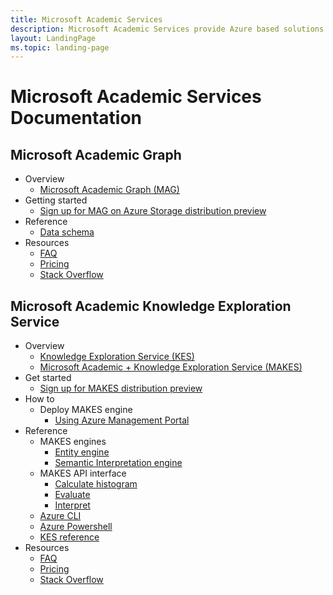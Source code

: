 ```yaml
---
title: Microsoft Academic Services
description: Microsoft Academic Services provide Azure based solutions for interacting with the Microsoft Academic Graph, a comprehensive, heterogeneous graph of the worlds scientific publications
layout: LandingPage
ms.topic: landing-page
---
```

# Microsoft Academic Services Documentation

## Microsoft Academic Graph

* Overview
  * [Microsoft Academic Graph (MAG)](https://aka.ms/academicgraph)
* Getting started
  * [Sign up for MAG on Azure Storage distribution preview](graph/get-started/setup-distribution-preview-azure-blob-storage.md)
* Reference
  * [Data schema](graph/reference/data-schema.md)
* Resources
  * [FAQ](graph/resources/faq.md)
  * [Pricing](graph/resources/pricing.md)
  * [Stack Overflow](http://stackoverflow.com/questions/tagged/microsoft-academic-graph)

## Microsoft Academic Knowledge Exploration Service

* Overview
  * [Knowledge Exploration Service (KES)](knowledge-exploration-service/overview/knowledge-exploration-service.md)
  * [Microsoft Academic + Knowledge Exploration Service (MAKES)](knowledge-exploration-service/overview/makes.md)
* Get started
  * [Sign up for MAKES distribution preview](knowledge-exploration-service/get-started/sign-up-distribution-preview.md)
* How to
  * Deploy MAKES engine
    * [Using Azure Management Portal](knowledge-exploration-service/how-to/deploy-makes-amp.md)
* Reference
  * MAKES engines
    * [Entity engine](knowledge-exploration-service/reference/engines/entity-engine.md)
    * [Semantic Interpretation engine](knowledge-exploration-service/reference/engines/semantic-interpretation-engine.md)
  * MAKES API interface
    * [Calculate histogram](knowledge-exploration-service/reference/makes-api/histogram.md)
    * [Evaluate](knowledge-exploration-service/reference/makes-api/evaluate.md)
    * [Interpret](knowledge-exploration-service/reference/makes-api/interpret.md)
  * [Azure CLI](https://docs.microsoft.com/en-us/cli/azure/vm)
  * [Azure Powershell](https://docs.microsoft.com/en-us/powershell/azureps-cmdlets-docs)
  * [KES reference](https://docs.microsoft.com/en-us/azure/cognitive-services/KES/)
* Resources
  * [FAQ](knowledge-exploration-service/resources/faq.md)
  * [Pricing](knowledge-exploration-service/resources/pricing.md)
  * [Stack Overflow](http://stackoverflow.com/questions/tagged/microsoft-academic-knowledge-exploration-service)